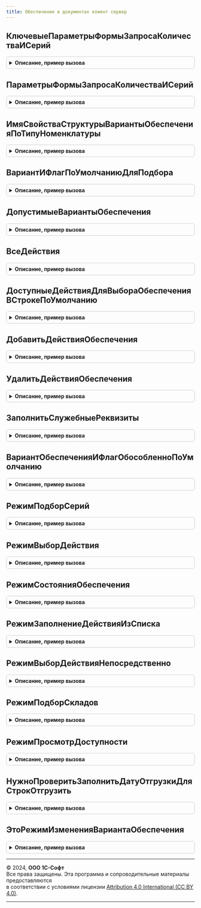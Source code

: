 ```yaml
---
title: Обеспечение в документах клиент сервер
---
```



## КлючевыеПараметрыФормыЗапросаКоличестваИСерий
<details style="margin: 1em 0; padding: 0.5em; border: 1px solid #ccc; border-radius: 6px;">

<summary style="font-weight: bold; cursor: pointer;">Описание, пример вызова</summary>

```bsl

////////////////////////////////////////////
// Заполнение вариантов обеспечения и серий.

// Конструктор структуры ключевых параметров формы запроса количества и серий.
//
//  Возвращаемое значение:
//  Структура - структура с полями:
//   * Режим - Строка - режим открытия формы.
//   * ПодборТоваров - Булево - признак того, что форма открывается из подбора товаров.
//   * ПодборВариантовОбеспечения - Булево - признак, что в форме необходимо подбирать варианты обеспечения.
//   * ПодборСерий - Булево - признак, что форма открыта для подбора серий.
//   * ПодборСкладов - Булево - признак того, что форма открыта для отбора складов.
//   * СкрытьЦену - Булево - признак, что в открываемой форме нужно скрыть информацию о ценах.
//   * РедактироватьВидЦены - Булево - признак того, что в открываемой форме можно редактировать вид цены.
//   * РедактироватьЦену - Булево -  - признак того, что в открываемой форме можно редактировать цены.
//   * ВыборСерии - Булево - признак того, что форма открывается исключительно для указания серий.
//   * СкрыватьРучныеСкидки - Булево - признак того, что в открываемой форме нужно скрыть указание ручных скидок.
//   * ИспользоватьРучныеСкидкиВПродажах - Булево - признак использования скидок.
//   * ОграничиватьВариантыОбеспечения - Булево - признак, что варианты обеспечения передаются в форму.
//   * ДопКолонкиДляУказанияСерий - Строка - перечень дополнительных колонок через запятую.
//   * РежимОтображенияТоваров - Строка, Неопределено - "Все" либо "СвободныеОстатки".
//   * ДатаОтгрузкиВсехСтрокОднойДатой - Дата, Неопределено - дата отгрузки из шапки документа.
//   * ДатаОтгрузкиНовыхСтрок - Дата, Неопределено - дата отгрузки измененных в форме строк.
//
Функция КлючевыеПараметрыФормыЗапросаКоличестваИСерий() Экспорт
```

Пример вызова
```bsl
Результат = ОбеспечениеВДокументахКлиентСервер.КлючевыеПараметрыФормыЗапросаКоличестваИСерий() 
```
</details>

## ПараметрыФормыЗапросаКоличестваИСерий
<details style="margin: 1em 0; padding: 0.5em; border: 1px solid #ccc; border-radius: 6px;">

<summary style="font-weight: bold; cursor: pointer;">Описание, пример вызова</summary>

```bsl

// Конструктор структуры параметров указания серий.
//
// Параметры:
//  Все - Булево - если истина то будут получены все параметры, иначе будут получены не ключевые параметры.
//
// Возвращаемое значение:
//  Структура - структура с полями:
//   * Режим - Строка - режим открытия формы.
//   * ПодборТоваров - Булево - признак того, что форма открывается из подбора товаров.
//   * ПодборВариантовОбеспечения - Булево - признак, что в форме необходимо подбирать варианты обеспечения.
//   * ПодборСерий - Булево - признак, что форма открыта для подбора серий.
//   * ПодборСкладов - Булево - признак того, что форма открыта для отбора складов.
//   * СкрытьЦену - Булево - признак, что в открываемой форме нужно скрыть информацию о ценах.
//   * РедактироватьВидЦены - Булево - признак того, что в открываемой форме можно редактировать вид цены.
//   * РедактироватьЦену - Булево -  - признак того, что в открываемой форме можно редактировать цены.
//   * ВыборСерии - Булево - признак того, что форма открывается исключительно для указания серий.
//   * СкрыватьРучныеСкидки - Булево - признак того, что в открываемой форме нужно скрыть указание ручных скидок.
//   * ИспользоватьРучныеСкидкиВПродажах - Булево - признак использования скидок.
//   * ОграничиватьВариантыОбеспечения - Булево - признак, что варианты обеспечения передаются в форму.
//   * ДопКолонкиДляУказанияСерий - Строка - перечень дополнительных колонок через запятую.
//   * РежимОтображенияТоваров - Строка, Неопределено - "Все" либо "СвободныеОстатки".
//   * ДатаОтгрузкиВсехСтрокОднойДатой - Дата, Неопределено - дата отгрузки из шапки документа.
//   * ДатаОтгрузкиНовыхСтрок - Дата, Неопределено - дата отгрузки измененных в форме строк.
//   * ТолькоПросмотр - Булево - Истина, если форму нужнооткрыть только на просмотр.
//   * Номенклатура - СправочникСсылка.Номенклатура - аналитика для получения остатков товаров отображаемых в форме.
//   * Характеристика - СправочникСсылка.ХарактеристикиНоменклатуры - аналитика для получения остатков товаров отображаемых в форме.
//   * Назначение - СправочникСсылка.Назначения - аналитика для получения остатков товаров отображаемых в форме.
//   * Подразделение - СправочникСсылка.СтруктураПредприятия - аналитика для получения остатков товаров отображаемых в форме.
//   * Склад - СправочникСсылка.Склады - аналитика для получения остатков товаров отображаемых в форме.
//   * Склады - Массив из СправочникСсылка.Склады - массив складов для получения остатков, если в документе указана группа складов.
//   * АдресТаблицыПодобраноРанее - Строка - адрес таблицы содержащей ранее подобранные товары, для сторнирования остатков.
//   * АдресДоступныеОстатки - Строка - адрес таблицы с готовыми рассчитанными остатками, используется в режиме ПодборТоваров = Истина.
//   * ЗаказыНаОтгрузку - Массив из ОпределяемыйТип.ОжидаемаяОтгрузка - заказы указанные в документе.
//   * Регистратор - ОпределяемыйТип.ОжидаемаяОтгрузка - ссылка на документ.
//   * ВариантОбеспеченияПоДокументу - ПеречислениеСсылка.ВариантыОбеспечения - вариант обеспечения из текущей строки документа.
//   * ВариантОбеспеченияДоИзменения - ПеречислениеСсылка.ВариантыОбеспечения - вариант обеспечения из текущей строки документа до изменения.
//   * ОбособленноПоДокументу - Булево - значение признака "Обособленно2 из текущей строки документа до изменения.
//   * КоличествоПоДокументу - Число - количество из текущей строки документа до изменения.
//   * СкладПоДокументу - СправочникСсылка.Склады - склад из текущей строки документа до изменения.
//   * КоличествоОформлено - Число - Количество на которое оформлены накладные и ордера для текущей строки докукмента.
//   * Цена - Число - цена товара.
//   * ВидЦены - СправочникСсылка.ВидыЦен - вид цены по которому нужно получить цену.
//   * Упаковка - СправочникСсылка.УпаковкиЕдиницыИзмерения - упаковка по которой нужно получить цену для товара.
//   * Валюта - СправочникСсылка.Валюты - валюта по которой нужно получить цену для товара.
//   * Дата - Дата - дата на которую нужно получить цену для товара.
//   * ЦенаВключаетНДС - Булево - если Истина, то нужно получать цены включая НДС, иначе - без учета НДС.
//   * БезОтбораПоВключениюНДСВЦену - Булево - если Истина, то нужно искать цену без отбора по включению НДС.
//   * Соглашение - СправочникСсылка.СоглашенияСКлиентами - соглашение по которому искать цену.
//   * АдресВоВременномХранилище - Строка - адрес данных о скидках на товар.
//   * ДопустимыеОбособленныеДействия - Массив из ПеречислениеСсылка.ВариантыОбеспечения - доступные обособленные действия для укзаания в форме.
//   * ДопустимыеНеобособленныеДействия - Массив из ПеречислениеСсылка.ВариантыОбеспечения - доступные необособленные действия для укзаания в форме.
//   * ВариантОбеспеченияИФлагОбособленно - Структура - структура содержащая вариант обеспечения и признак обособленно, если в форме жестко заданы выбираемые значения этих полей.
//   * РазбиватьСтрокиЗапрещено - Булево - если истина, то в форме нельзя разбивать исходную строку на две и более указывая количество.
//   * ПараметрыУказанияСерий - см. НоменклатураСервер.ПараметрыУказанияСерий
//   * Серия - СправочникСсылка.СерииНоменклатуры, Массив из СправочникСсылка.СерииНоменклатуры - серия из текущей строки документа.
//
Функция ПараметрыФормыЗапросаКоличестваИСерий(Все = Истина) Экспорт
```

Пример вызова
```bsl
Результат = ОбеспечениеВДокументахКлиентСервер.ПараметрыФормыЗапросаКоличестваИСерий(Все);
```
</details>

## ИмяСвойстваСтруктурыВариантыОбеспеченияПоТипуНоменклатуры
<details style="margin: 1em 0; padding: 0.5em; border: 1px solid #ccc; border-radius: 6px;">

<summary style="font-weight: bold; cursor: pointer;">Описание, пример вызова</summary>

```bsl

// Конструктор структуры ключевых параметров формы запроса количества и серий.
//
// Параметры:
//  ТипНоменклатуры - ПеречислениеСсылка.ТипыНоменклатуры - тип номенклатуры.
//
// Возвращаемое значение:
//  Строка - ключ структуры, содержащей данные по указанному типу номенклатуры.
//
Функция ИмяСвойстваСтруктурыВариантыОбеспеченияПоТипуНоменклатуры(ТипНоменклатуры) Экспорт
```

Пример вызова
```bsl
Результат = ОбеспечениеВДокументахКлиентСервер.ИмяСвойстваСтруктурыВариантыОбеспеченияПоТипуНоменклатуры(ТипНоменклатуры) 
```
</details>

## ВариантИФлагПоУмолчаниюДляПодбора
<details style="margin: 1em 0; padding: 0.5em; border: 1px solid #ccc; border-radius: 6px;">

<summary style="font-weight: bold; cursor: pointer;">Описание, пример вызова</summary>

```bsl

// Рассчитывает вариант обеспечения по умолчанию для подбора товаров исходя из входящих параметров.
//
// Параметры:
//  ТипНоменклатуры - ПеречислениеСсылка.ТипыНоменклатуры - тип номенклатуры.
//  ДопустимыеОбособленныеДействия - Массив из ПеречислениеСсылка.ВариантыОбеспечения - допустимые для выбора обособленные варианты обеспечения.
//  ДопустимыеНеобособленныеДействия - Массив из ПеречислениеСсылка.ВариантыОбеспечения - допустимые для выбора необособленные варианты обеспечения.
//  ОграничиватьВариантыОбеспечения - Булево - признак необходимости ограничения варианта обеспечения переданным в открываемую форму.
//  ВариантОбеспеченияИФлагОбособленно - Структура - структура с полями:
//   * ВариантОбеспечения - ПеречислениеСсылка.ВариантыОбеспечения - значение варианта обеспечения.
//   * Обособленно - Булево - значение признака "Обособленно".
//
// Возвращаемое значение:
//  Структура - структура с полями:
//   * ВариантОбеспечения - ПеречислениеСсылка.ВариантыОбеспечения - значение варианта обеспечения.
//   * Обособленно - Булево - значение признака "Обособленно".
//
Функция ВариантИФлагПоУмолчаниюДляПодбора(ТипНоменклатуры, ДопустимыеОбособленныеДействия, ДопустимыеНеобособленныеДействия, ОграничиватьВариантыОбеспечения, ВариантОбеспеченияИФлагОбособленно) Экспорт
```

Пример вызова
```bsl
Результат = ОбеспечениеВДокументахКлиентСервер.ВариантИФлагПоУмолчаниюДляПодбора(ТипНоменклатуры, ДопустимыеОбособленныеДействия, ДопустимыеНеобособленныеДействия, ОграничиватьВариантыОбеспечения, ВариантОбеспеченияИФлагОбособленно) 
```
</details>

## ДопустимыеВариантыОбеспечения
<details style="margin: 1em 0; padding: 0.5em; border: 1px solid #ccc; border-radius: 6px;">

<summary style="font-weight: bold; cursor: pointer;">Описание, пример вызова</summary>

```bsl

// Рассчитывает вариант обеспечения по умолчанию для подбора товаров исходя из входящих параметров.
//
// Параметры:
//  ТипНоменклатуры - ПеречислениеСсылка.ТипыНоменклатуры - тип номенклатуры.
//  ДопустимыеОбособленныеДействия - Массив из ПеречислениеСсылка.ВариантыОбеспечения - допустимые для выбора обособленные варианты обеспечения.
//  ДопустимыеНеобособленныеДействия - Массив из ПеречислениеСсылка.ВариантыОбеспечения - допустимые для выбора необособленные варианты обеспечения.
//  ОграничиватьВариантыОбеспечения - Булево - признак необходимости ограничения варианта обеспечения переданным в открываемую форму.
//  ВариантОбеспеченияИФлагОбособленно - Структура - структура с полями:
//   * ВариантОбеспечения - ПеречислениеСсылка.ВариантыОбеспечения - значение варианта обеспечения.
//   * Обособленно - Булево - значение признака "Обособленно".
//
// Возвращаемое значение:
//  Структура - структура с полями:
//   * ВариантОбеспечения - ПеречислениеСсылка.ВариантыОбеспечения - значение варианта обеспечения.
//   * Обособленно - Булево - значение признака "Обособленно".
//
Функция ДопустимыеВариантыОбеспечения(ТипНоменклатуры, ДопустимыеОбособленныеДействия, ДопустимыеНеобособленныеДействия, ОграничиватьВариантыОбеспечения, ВариантОбеспеченияИФлагОбособленно) Экспорт
```

Пример вызова
```bsl
Результат = ОбеспечениеВДокументахКлиентСервер.ДопустимыеВариантыОбеспечения(ТипНоменклатуры, ДопустимыеОбособленныеДействия, ДопустимыеНеобособленныеДействия, ОграничиватьВариантыОбеспечения, ВариантОбеспеченияИФлагОбособленно) 
```
</details>

## ВсеДействия
<details style="margin: 1em 0; padding: 0.5em; border: 1px solid #ccc; border-radius: 6px;">

<summary style="font-weight: bold; cursor: pointer;">Описание, пример вызова</summary>

```bsl

// Возвращает список значений, содержащий все доступные варианты обеспечения.
//
// Возвращаемое значение:
//  - СписокЗначений - список всех вариантов обеспечения.
//
Функция ВсеДействия() Экспорт
```

Пример вызова
```bsl
Результат = ОбеспечениеВДокументахКлиентСервер.ВсеДействия() 
```
</details>

## ДоступныеДействияДляВыбораОбеспеченияВСтрокеПоУмолчанию
<details style="margin: 1em 0; padding: 0.5em; border: 1px solid #ccc; border-radius: 6px;">

<summary style="font-weight: bold; cursor: pointer;">Описание, пример вызова</summary>

```bsl

// Возвращает перечень действий, доступных для выбора в строке заказа по умолчанию.
// Возвращаемое значение:
//  Массив - Массив действий.
Функция ДоступныеДействияДляВыбораОбеспеченияВСтрокеПоУмолчанию() Экспорт
```

Пример вызова
```bsl
Результат = ОбеспечениеВДокументахКлиентСервер.ДоступныеДействияДляВыбораОбеспеченияВСтрокеПоУмолчанию() 
```
</details>

## ДобавитьДействияОбеспечения
<details style="margin: 1em 0; padding: 0.5em; border: 1px solid #ccc; border-radius: 6px;">

<summary style="font-weight: bold; cursor: pointer;">Описание, пример вызова</summary>

```bsl

////////////////////////////////////////////////////////////////////////////////
// Обслуживающие формы документов

// Добавление в структуру действий действия, для заполнения реквизитов табличной части и шапки формы,
// а также служебных реквизитов табличной части и формы, необходимых для условного оформления.
// Действие для заполнения служебных реквизитов формы:
//  - Форма.ДатаОтгрузкиОбязательна
//  - Форма.СкладОбязателен
//  - СтрокаКоллекции.ДатаОтгрузкиОбязательна
//  - СтрокаКоллекции.СкладОбязателен
// Событие обработки табличных частей:
//  "ПриИзмененииТипаНоменклатурыИлиВариантаОбеспечения"
// Событие обработки табличных частей:
//  "ЗаполнитьКолонкуДоступно"
// Действие для заполнения реквизита табличной части:
//  СтрокаКоллекции.Доступно
//  СтрокаКоллекции.ПерераспределятьЗапасы
// Действие для заполнения реквизита табличной части:
//  СтрокаКоллекции.ВариантОбеспечения
//  СтрокаКоллекции.ДатаОтгрузки
// Событие обработки табличных частей:
//  "ПроверитьЗаполнитьОбеспечениеВДокументеПродажи"
// Действие для заполнения реквизита табличной части:
//  СтрокаКоллекции.ВариантОбеспечения
// Событие обработки табличных частей, только на сервере:
//  "УвеличитьДатуОтгрузкиДокумента".
//
// Параметры:
//  СтруктураДействий - Структура - структура в которую добавляется действие.
//  ПоляСтрокой - Строка - "ВариантОбеспечения" и/или "ДатаОтгрузки","СкладОбязателен","ДатаОтгрузкиОбязательна", "ДатаОтгрузкиОтложенно" через запятую.
//  ПараметрыДокумента - Структура - Данные формы:
//   * ДатаОтгрузкиВСтроке                - Дата, Неопределено   - Дата отгрузки из строки документа.
//   * ИмяПоляДатаОтгрузки                - Строка               - Имя поля "Дата отгрузки" в шапке документа.
//   * ВариантОбеспеченияИФлагОбособленно - см. ОбеспечениеВДокументахКлиентСервер.ВариантОбеспеченияИФлагОбособленноПоУмолчанию
//   * Объект                             - ДанныеФормыСтруктура - Объект формы связанный с заказом на отгрузку,
//                                                                 в том числе поле "Ссылка" для определения типа заказа на отгрузку.
//
Процедура ДобавитьДействияОбеспечения(СтруктураДействий, ПоляСтрокой, ПараметрыДокумента) Экспорт
```

Пример вызова
```bsl
ОбеспечениеВДокументахКлиентСервер.ДобавитьДействияОбеспечения(СтруктураДействий, ПоляСтрокой, ПараметрыДокумента) 
```
</details>

## УдалитьДействияОбеспечения
<details style="margin: 1em 0; padding: 0.5em; border: 1px solid #ccc; border-radius: 6px;">

<summary style="font-weight: bold; cursor: pointer;">Описание, пример вызова</summary>

```bsl

// Удаляет из структуры действий действия связанные с обеспечением.
//
// Параметры:
//  СтруктураДействий - Структура - структура действий.
//
Процедура УдалитьДействияОбеспечения(СтруктураДействий) Экспорт
```

Пример вызова
```bsl
ОбеспечениеВДокументахКлиентСервер.УдалитьДействияОбеспечения(СтруктураДействий) 
```
</details>

## ЗаполнитьСлужебныеРеквизиты
<details style="margin: 1em 0; padding: 0.5em; border: 1px solid #ccc; border-radius: 6px;">

<summary style="font-weight: bold; cursor: pointer;">Описание, пример вызова</summary>

```bsl

// Заполняет служебные реквизиты обеспечения в шапке формы, исходя из изменений служебных реквизитов табличной части.
// Необходимо использовать в паре с ДобавитьДействияОбеспечения на клиенте после обработки строки табличной части.
//
// Параметры:
//  Коллекция - ДанныеФормыКоллекция - табличная часть в которой произошли изменения служебных реквизитов.
//  ДатаОтгрузкиОбязательна - Булево - одноименный реквизит формы, который нужно обновить.
//  СкладОбязателен - Булево - одноименный реквизит формы, который нужно обновить.
//
Процедура ЗаполнитьСлужебныеРеквизиты(Коллекция, ДатаОтгрузкиОбязательна, СкладОбязателен) Экспорт
```

Пример вызова
```bsl
ОбеспечениеВДокументахКлиентСервер.ЗаполнитьСлужебныеРеквизиты(Коллекция, ДатаОтгрузкиОбязательна, СкладОбязателен) 
```
</details>

## ВариантОбеспеченияИФлагОбособленноПоУмолчанию
<details style="margin: 1em 0; padding: 0.5em; border: 1px solid #ccc; border-radius: 6px;">

<summary style="font-weight: bold; cursor: pointer;">Описание, пример вызова</summary>

```bsl

// Возвращает варианты обеспечения по умолчанию для каждого типа номенклатуры, в зависимости от стратегии обеспечения.
// Структура вариантов обеспечения нужно инициализировать в документах только если необходимо полностью переопределить правила, используемые
// при заполнении варианта обеспечения по умолчанию. В случае если известен и жестко задан вариант обеспечения для каждого типа номенклатуры.
//
// Параметры:
//  ЗаполнятьОбособленно - Булево - признак использования обособленной стратегии обеспечения.
//
// Возвращаемое значение:
//  Структура - Структура со свойствами:
//   * Товар - Структура - структура с ключами:
//      ** ВариантОбеспечения - ПеречислениеСсылка.ВариантыОбеспечения - вариант обеспечения по умолчанию.
//      ** Обособленно - Булево - значение флага Обособленно по умолчанию.
//   * МногооборотнаяТара - Структура - структура с ключами:
//      ** ВариантОбеспечения - ПеречислениеСсылка.ВариантыОбеспечения - вариант обеспечения по умолчанию.
//      ** Обособленно - Булево - значение флага Обособленно по умолчанию.
//   * Работа - Структура - структура с ключами:
//      ** ВариантОбеспечения - ПеречислениеСсылка.ВариантыОбеспечения - вариант обеспечения по умолчанию.
//      ** Обособленно - Булево - значение флага Обособленно по умолчанию.
//   * Услуга - Структура - структура с ключами:
//      ** ВариантОбеспечения - ПеречислениеСсылка.ВариантыОбеспечения - вариант обеспечения по умолчанию.
//      ** Обособленно - Булево - значение флага Обособленно по умолчанию.
//
Функция ВариантОбеспеченияИФлагОбособленноПоУмолчанию(ЗаполнятьОбособленно) Экспорт
```

Пример вызова
```bsl
Результат = ОбеспечениеВДокументахКлиентСервер.ВариантОбеспеченияИФлагОбособленноПоУмолчанию(ЗаполнятьОбособленно) 
```
</details>

## РежимПодборСерий
<details style="margin: 1em 0; padding: 0.5em; border: 1px solid #ccc; border-radius: 6px;">

<summary style="font-weight: bold; cursor: pointer;">Описание, пример вызова</summary>

```bsl

// Возвращает условное обозначение режима побора складов.
//
// Возвращаемое значение:
//  Строка - строка "ПодборСерий".
//
Функция РежимПодборСерий() Экспорт
```

Пример вызова
```bsl
Результат = ОбеспечениеВДокументахКлиентСервер.РежимПодборСерий() 
```
</details>

## РежимВыборДействия
<details style="margin: 1em 0; padding: 0.5em; border: 1px solid #ccc; border-radius: 6px;">

<summary style="font-weight: bold; cursor: pointer;">Описание, пример вызова</summary>

```bsl

// Возвращает условное обозначение режима побора складов.
//
// Возвращаемое значение:
//  Строка - строка "ВыборДействия".
//
Функция РежимВыборДействия() Экспорт
```

Пример вызова
```bsl
Результат = ОбеспечениеВДокументахКлиентСервер.РежимВыборДействия() 
```
</details>

## РежимСостоянияОбеспечения
<details style="margin: 1em 0; padding: 0.5em; border: 1px solid #ccc; border-radius: 6px;">

<summary style="font-weight: bold; cursor: pointer;">Описание, пример вызова</summary>

```bsl

// Возвращает условное обозначение режима состояния обеспечения.
//
// Возвращаемое значение:
//  Строка - строка "СостоянияОбеспечения".
//
Функция РежимСостоянияОбеспечения() Экспорт
```

Пример вызова
```bsl
Результат = ОбеспечениеВДокументахКлиентСервер.РежимСостоянияОбеспечения() 
```
</details>

## РежимЗаполнениеДействияИзСписка
<details style="margin: 1em 0; padding: 0.5em; border: 1px solid #ccc; border-radius: 6px;">

<summary style="font-weight: bold; cursor: pointer;">Описание, пример вызова</summary>

```bsl

// Возвращает условное обозначение режима заполнения действия из списка.
//
// Возвращаемое значение:
//  Строка - строка "ЗаполнениеДействияИзСписка".
//
Функция РежимЗаполнениеДействияИзСписка() Экспорт
```

Пример вызова
```bsl
Результат = ОбеспечениеВДокументахКлиентСервер.РежимЗаполнениеДействияИзСписка() 
```
</details>

## РежимВыборДействияНепосредственно
<details style="margin: 1em 0; padding: 0.5em; border: 1px solid #ccc; border-radius: 6px;">

<summary style="font-weight: bold; cursor: pointer;">Описание, пример вызова</summary>

```bsl

// Возвращает условное обозначение режима выбора действия в строке непосредственно.
//
// Возвращаемое значение:
//  Строка - строка "ВыборДействияНепосредственно".
//
Функция РежимВыборДействияНепосредственно() Экспорт
```

Пример вызова
```bsl
Результат = ОбеспечениеВДокументахКлиентСервер.РежимВыборДействияНепосредственно() 
```
</details>

## РежимПодборСкладов
<details style="margin: 1em 0; padding: 0.5em; border: 1px solid #ccc; border-radius: 6px;">

<summary style="font-weight: bold; cursor: pointer;">Описание, пример вызова</summary>

```bsl

// Возвращает условное обозначение режима побора складов.
//
// Возвращаемое значение:
//  Строка - строка "ПодборСкладов".
//
Функция РежимПодборСкладов() Экспорт
```

Пример вызова
```bsl
Результат = ОбеспечениеВДокументахКлиентСервер.РежимПодборСкладов() 
```
</details>

## РежимПросмотрДоступности
<details style="margin: 1em 0; padding: 0.5em; border: 1px solid #ccc; border-radius: 6px;">

<summary style="font-weight: bold; cursor: pointer;">Описание, пример вызова</summary>

```bsl

// Возвращает условное обозначение режима побора складов.
//
// Возвращаемое значение:
//  Неопределено - значение Неопределено.
//
Функция РежимПросмотрДоступности() Экспорт
```

Пример вызова
```bsl
Результат = ОбеспечениеВДокументахКлиентСервер.РежимПросмотрДоступности() 
```
</details>

## НужноПроверитьЗаполнитьДатуОтгрузкиДляСтрокОтгрузить
<details style="margin: 1em 0; padding: 0.5em; border: 1px solid #ccc; border-radius: 6px;">

<summary style="font-weight: bold; cursor: pointer;">Описание, пример вызова</summary>

```bsl

// Определяет нужно ли проверять или заполнять дату отгрузки после изменения варианта обеспечения в строках документа.
//
// Параметры:
//  Режим - Строка - режим выполнения действия.
//
// Возвращаемое значение:
//  Булево - Истина, если нужно проверять или заполнять дату отгрузки.
//
Функция НужноПроверитьЗаполнитьДатуОтгрузкиДляСтрокОтгрузить(Режим) Экспорт
```

Пример вызова
```bsl
Результат = ОбеспечениеВДокументахКлиентСервер.НужноПроверитьЗаполнитьДатуОтгрузкиДляСтрокОтгрузить(Режим) 
```
</details>

## ЭтоРежимИзмененияВариантаОбеспечения
<details style="margin: 1em 0; padding: 0.5em; border: 1px solid #ccc; border-radius: 6px;">

<summary style="font-weight: bold; cursor: pointer;">Описание, пример вызова</summary>

```bsl

// Определяет режим изменения варианта обеспечения
//
// Параметры:
//  Режим - Строка - режим выполнения действия.
//
// Возвращаемое значение:
//  Булево - Истина, если меняется вариант обеспечения.
//
Функция ЭтоРежимИзмененияВариантаОбеспечения(Режим) Экспорт
```

Пример вызова
```bsl
Результат = ОбеспечениеВДокументахКлиентСервер.ЭтоРежимИзмененияВариантаОбеспечения(Режим) 
```
</details>

---

© 2024, **ООО 1С-Софт**  
Все права защищены. Эта программа и сопроводительные материалы предоставляются  
в соответствии с условиями лицензии [Attribution 4.0 International (CC BY 4.0)](https://creativecommons.org/licenses/by/4.0/legalcode).

---
